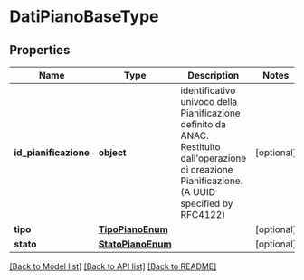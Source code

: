 # DatiPianoBaseType

## Properties
Name | Type | Description | Notes
------------ | ------------- | ------------- | -------------
**id_pianificazione** | **object** | identificativo univoco della Pianificazione definito da ANAC. Restituito dall&#x27;operazione di creazione Pianificazione. (A UUID specified by RFC4122) | [optional] 
**tipo** | [**TipoPianoEnum**](TipoPianoEnum.md) |  | [optional] 
**stato** | [**StatoPianoEnum**](StatoPianoEnum.md) |  | [optional] 

[[Back to Model list]](../README.md#documentation-for-models) [[Back to API list]](../README.md#documentation-for-api-endpoints) [[Back to README]](../README.md)

